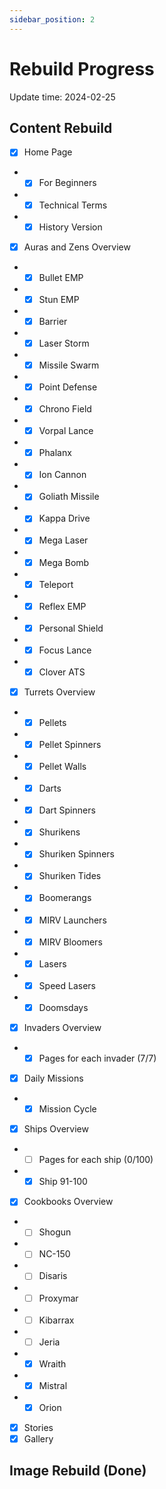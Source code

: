 ```yaml
---
sidebar_position: 2
---
```


# Rebuild Progress

Update time: 2024-02-25

## Content Rebuild

- [x] Home Page
- - [x] For Beginners
- - [x] Technical Terms
- - [x] History Version
- [x] Auras and Zens Overview
- - [x] Bullet EMP
- - [x] Stun EMP
- - [x] Barrier
- - [x] Laser Storm
- - [x] Missile Swarm
- - [x] Point Defense
- - [x] Chrono Field
- - [x] Vorpal Lance
- - [x] Phalanx
- - [x] Ion Cannon
- - [x] Goliath Missile
- - [x] Kappa Drive
- - [x] Mega Laser
- - [x] Mega Bomb
- - [x] Teleport
- - [x] Reflex EMP
- - [x] Personal Shield
- - [x] Focus Lance
- - [x] Clover ATS
- [x] Turrets Overview
- - [x] Pellets
- - [x] Pellet Spinners
- - [x] Pellet Walls
- - [x] Darts
- - [x] Dart Spinners
- - [x] Shurikens
- - [x] Shuriken Spinners
- - [x] Shuriken Tides
- - [x] Boomerangs
- - [x] MIRV Launchers
- - [x] MIRV Bloomers
- - [x] Lasers
- - [x] Speed Lasers
- - [x] Doomsdays
- [x] Invaders Overview
- - [x] Pages for each invader (7/7)
- [x] Daily Missions
- - [x] Mission Cycle
- [x] Ships Overview
- - [ ] Pages for each ship (0/100)
- - [x] Ship 91-100
- [x] Cookbooks Overview
- - [ ] Shogun
- - [ ] NC-150
- - [ ] Disaris
- - [ ] Proxymar
- - [ ] Kibarrax
- - [ ] Jeria
- - [x] Wraith
- - [x] Mistral
- - [x] Orion
- [x] Stories
- [x] Gallery

## Image Rebuild (Done)
